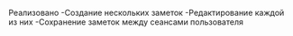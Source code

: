 Реализовано
-Создание нескольких заметок
-Редактирование каждой из них
-Сохранение заметок между сеансами пользователя

